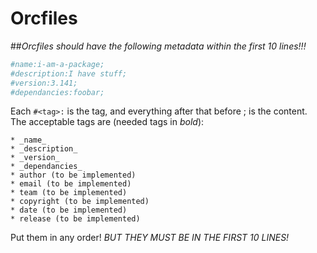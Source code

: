 # Orcfiles

##*Orcfiles should have the following metadata within the first 10 lines!!!*
````bash
#name:i-am-a-package;
#description:I have stuff;
#version:3.141;
#dependancies:foobar;
````

Each `#<tag>:` is the tag, and everything after that before ; is the content.
The acceptable tags are (needed tags in _bold_):

	* _name_
	* _description_
	* _version_
	* _dependancies_
	* author (to be implemented)
	* email (to be implemented)
	* team (to be implemented)
	* copyright (to be implemented)
	* date (to be implemented)
	* release (to be implemented)

Put them in any order!
*BUT THEY MUST BE IN THE FIRST 10 LINES!*